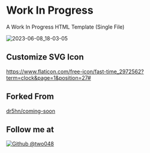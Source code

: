 # Work In Progress
A Work In Progress HTML Template (Single File)

![2023-06-08_18-03-05](https://github.com/two048/work-in-progress/assets/41422628/5d8ac732-f09a-49f4-a8c0-aea8792a5474)

## Customize SVG Icon
https://www.flaticon.com/free-icon/fast-time_2972562?term=clock&page=1&position=27#

## Forked From
[dr5hn/coming-soon](https://github.com/dr5hn/coming-soon)

## Follow me at
<a href="https://github.com/two048/"><img alt="Github @two048" src="https://img.shields.io/static/v1?logo=github&message=Github&color=black&style=flat-square&label=" /></a>
